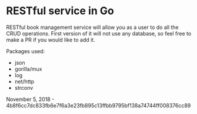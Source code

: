 # RESTful service in Go

RESTful book management service will allow you as a user to do all the CRUD operations. First version of it will not use any database, so feel free to make a PR if you would like to add it.

Packages used:

- json
- gorilla/mux
- log
- net/http
- strconv

November 5, 2018 - 4b8f6cc7dc833fb6e7f6a3e23fb895c13ffbb9795bf138a74744ff008376cc89
